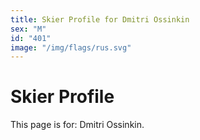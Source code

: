 ```yaml
---
title: Skier Profile for Dmitri Ossinkin
sex: "M"
id: "401"
image: "/img/flags/rus.svg" 
---
```


# Skier Profile

This page is for: Dmitri Ossinkin.
    